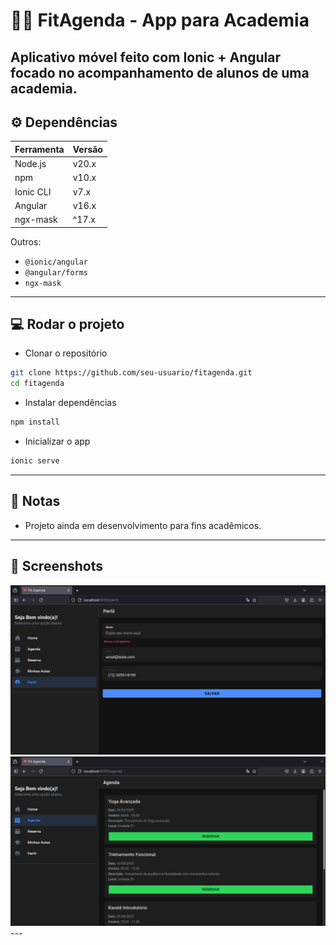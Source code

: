 # 🏋️‍♂️ FitAgenda - App para Academia

Aplicativo móvel feito com **Ionic + Angular** focado no acompanhamento de alunos de uma academia.
---

## ⚙️ Dependências

| Ferramenta | Versão |
| ---------- | ------ |
| Node.js    | v20.x  |
| npm        | v10.x  |
| Ionic CLI  | v7.x   |
| Angular    | v16.x  |
| ngx-mask   | ^17.x  |

Outros:

- `@ionic/angular`
- `@angular/forms`
- `ngx-mask`

---

## 💻 Rodar o projeto

* Clonar o repositório

```bash
git clone https://github.com/seu-usuario/fitagenda.git
cd fitagenda
```

* Instalar dependências

```bash
npm install
```

* Inicializar o app

```bash
ionic serve
```

---

## 📝 Notas

- Projeto ainda em desenvolvimento para fins acadêmicos.

---

## 📸 Screenshots
<img src="./extra/sc1.png">
<img src="./extra/sc2.png">
---
